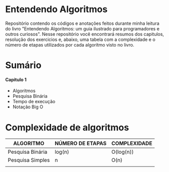 # Entendendo Algoritmos
Repositório contendo os códigos e anotações feitos durante minha leitura do livro "Entendendo Algoritmos: um guia ilustrado para programadores e outros curiosos".
Nesse repositório você encontrará resumos dos capitulos, resolução dos exercicios e, abaixo, uma tabela com a complexidade e o número de etapas utilizados por cada algoritmo visto no livro.

# Sumário

#### Capitulo 1
- Algoritmos
- Pesquisa Binária
- Tempo de execução
- Notação Big O

# Complexidade de algoritmos

|ALGORITMO       |NÚMERO DE ETAPAS               |COMPLEXIDADE                 |
|----------------|-------------------------------|-----------------------------|
|Pesquisa Binária|log(n)                         | O(log(n))                   |
|Pesquisa Simples|n                              | O(n)                        |
|                |                               |                             |

